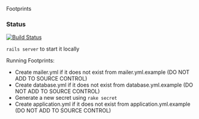 Footprints

### Status
[![Build Status](https://travis-ci.org/FootprintsAdmin/footprints-public.svg?branch=master)](https://travis-ci.org/FootprintsAdmin/footprints-public)

`rails server` to start it locally

Running Footprints:
- Create mailer.yml if it does not exist from mailer.yml.example (DO NOT ADD TO SOURCE CONTROL)
- Create database.yml if it does not exist from database.yml.example (DO NOT ADD TO SOURCE CONTROL)
- Generate a new secret using `rake secret`
- Create application.yml if it does not exist from application.yml.example (DO NOT ADD TO SOURCE CONTROL)
